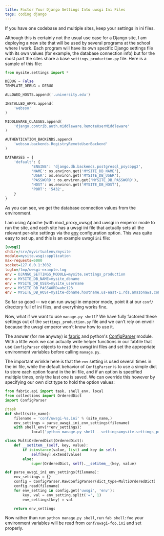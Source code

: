 ```yaml
---
title: Factor Your Django Settings Into uwsgi Ini Files
tags: coding django
---
```


If you have one codebase and multiple sites, keep your settings in ini files.

<!-- more -->

Although this is certainly not the usual use case for a Django site, I am
deploying a new site that will be used by several programs at the school where
I work. Each program will have its own specific Django settings file with its
own values (for example, the database connection info) but for the most part
the sites share a base `settings_production.py` file. Here is a sample of this
file:

```python
from mysite.settings import *

DEBUG = False
TEMPLATE_DEBUG = DEBUG

ALLOWED_HOSTS.append('.university.edu')

INSTALLED_APPS.append(
    'websso'
)

MIDDLEWARE_CLASSES.append(
    'django.contrib.auth.middleware.RemoteUserMiddleware'
)

AUTHENTICATION_BACKENDS.append(
    'websso.backends.RegistryRemoteUserBackend'
)

DATABASES = {
    'default': {
            'ENGINE': 'django.db.backends.postgresql_psycopg2',
            'NAME': os.environ.get('MYSITE_DB_NAME'),
            'USER': os.environ.get('MYSITE_DB_USER'),
            'PASSWORD': os.environ.get('MYSITE_DB_PASSWORD'),
            'HOST': os.environ.get('MYSITE_DB_HOST'),
            'PORT': '5432',
    }
}
```

As you can see, we get the database connection values from the environment.

I am using Apache (with mod_proxy_uwsgi) and uwsgi in emperor mode to run the
site, and each site has a uwsgi ini file that actually sets all the relevant
per-site settings via the
[env](http://uwsgi-docs.readthedocs.org/en/latest/Options.html#env)
configuration option. This was quite easy to set up, and this is an example
uwsgi `ini` file:

```ini
[uwsgi]
chdir=/srv/myvirtualenv/mysite
module=mysite.wsgi:application
max-requests=5000
socket=127.0.0.1:3032
logto=/tmp/uwsgi-example.log
env = DJANGO_SETTINGS_MODULE=mysite.settings_production
env = MYSITE_DB_NAME=mysite_dbname
env = MYSITE_DB_USER=mysite_username
env = MYSITE_DB_PASSWORD=abc123
env = MYSITE_DB_HOST=mysite-dbname.hostname.us-east-1.rds.amazonaws.com
```

So far so good -- we can run uwsgi in emperor mode, point it at our `conf/`
directory full of ini files, and everything works fine.

Now, what if we want to use `manage.py shell`? We have fully factored these
settings out of the `settings_production.py` file and we can't rely on envdir
because the uwsgi emperor won't know how to use it.

The answer (for me anyway) is [fabric](http://fabric.readthedocs.org/) and
python's [ConfigParser](http://docs.python.org/2/library/configparser.html)
module. With a little work we can actually write helper functions in our
fabfile that use `ConfigParser` objects to read the uwsgi ini files and set the
appropriate environment variables before calling `manage.py`.

The important wrinkle here is that the `env` setting is used several times in
the ini file, while the default behavior of `ConfigParser` is to use a simple
dict to store each option found in the ini file, and if an option is specified
multiple times, only the last one is saved. We can override this however by
specifying our own dict type to hold the option values:

```python
from fabric.api import task, shell_env, local
from collections import OrderedDict
import ConfigParser

@task
def shell(site_name):
    filename = 'conf/uwsgi-%s.ini' % (site_name,)
    env_settings = parse_uwsgi_ini_env_settings(filename)
    with shell_env(**env_settings):
            local('python manage.py shell --settings=mysite.settings_production')

class MultiOrderedDict(OrderedDict):
    def __setitem__(self, key, value):
        if isinstance(value, list) and key in self:
            self[key].extend(value)
        else:
            super(OrderedDict, self).__setitem__(key, value)

def parse_uwsgi_ini_env_settings(filename):
    env_settings = {}
    config = ConfigParser.RawConfigParser(dict_type=MultiOrderedDict)
    config.read(filename)
    for env_setting in config.get('uwsgi', 'env'):
        key, val = env_setting.split('=', 1)
        env_settings[key] = val

    return env_settings
```

Now rather than run `python manage.py shell`, run `fab shell:foo` your
environment variables will be read from `conf/uwsgi-foo.ini` and set properly.
